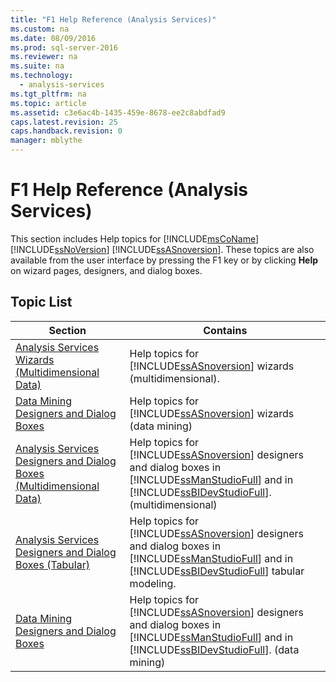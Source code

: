 ```yaml
---
title: "F1 Help Reference (Analysis Services)"
ms.custom: na
ms.date: 08/09/2016
ms.prod: sql-server-2016
ms.reviewer: na
ms.suite: na
ms.technology: 
  - analysis-services
ms.tgt_pltfrm: na
ms.topic: article
ms.assetid: c3e6ac4b-1435-459e-8678-ee2c8abdfad9
caps.latest.revision: 25
caps.handback.revision: 0
manager: mblythe
---
```

# F1 Help Reference (Analysis Services)
This section includes Help topics for [!INCLUDE[msCoName](../../Topics/TopicNameContainA/tokens/msCoName_md.md)] [!INCLUDE[ssNoVersion](../../Topics/TopicNameContainA/tokens/ssNoVersion_md.md)] [!INCLUDE[ssASnoversion](../../Topics/TopicNameContainA/tokens/ssASnoversion_md.md)]. These topics are also available from the user interface by pressing the F1 key or by clicking **Help** on wizard pages, designers, and dialog boxes.  
  
## Topic List  
  
|Section|Contains|  
|-------------|--------------|  
|[Analysis Services Wizards (Multidimensional Data)](../../Topics/TopicNameNotContainA/Analysis-Services-Wizards--Multidimensional-Data-.md)|Help topics for [!INCLUDE[ssASnoversion](../../Topics/TopicNameContainA/tokens/ssASnoversion_md.md)] wizards (multidimensional).|  
|[Data Mining Designers and Dialog Boxes](../../Topics/TopicNameNotContainA/Data-Mining-Designers-and-Dialog-Boxes.md)|Help topics for [!INCLUDE[ssASnoversion](../../Topics/TopicNameContainA/tokens/ssASnoversion_md.md)] wizards (data mining)|  
|[Analysis Services Designers and Dialog Boxes (Multidimensional Data)](../../Topics/TopicNameNotContainA/Analysis-Services-Designers-and-Dialog-Boxes--Multidimensional-Data-.md)|Help topics for [!INCLUDE[ssASnoversion](../../Topics/TopicNameContainA/tokens/ssASnoversion_md.md)] designers and dialog boxes in [!INCLUDE[ssManStudioFull](../../Topics/TopicNameContainA/tokens/ssManStudioFull_md.md)] and in [!INCLUDE[ssBIDevStudioFull](../../Topics/TopicNameContainA/tokens/ssBIDevStudioFull_md.md)]. (multidimensional)|  
|[Analysis Services Designers and Dialog Boxes (Tabular)](../../Topics/TopicNameNotContainA/Analysis-Services-Designers-and-Dialog-Boxes--Tabular-.md)|Help topics for [!INCLUDE[ssASnoversion](../../Topics/TopicNameContainA/tokens/ssASnoversion_md.md)] designers and dialog boxes in [!INCLUDE[ssManStudioFull](../../Topics/TopicNameContainA/tokens/ssManStudioFull_md.md)] and in [!INCLUDE[ssBIDevStudioFull](../../Topics/TopicNameContainA/tokens/ssBIDevStudioFull_md.md)] tabular modeling.|  
|[Data Mining Designers and Dialog Boxes](../../Topics/TopicNameNotContainA/Data-Mining-Designers-and-Dialog-Boxes.md)|Help topics for [!INCLUDE[ssASnoversion](../../Topics/TopicNameContainA/tokens/ssASnoversion_md.md)] designers and dialog boxes in [!INCLUDE[ssManStudioFull](../../Topics/TopicNameContainA/tokens/ssManStudioFull_md.md)] and in [!INCLUDE[ssBIDevStudioFull](../../Topics/TopicNameContainA/tokens/ssBIDevStudioFull_md.md)]. (data mining)|